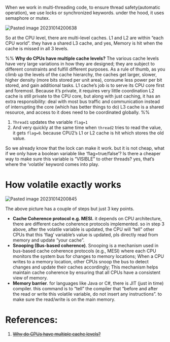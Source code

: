 When we work in multi-threading code, to ensure thread safety(automatic operation), we use locks or synchronized keywords. under the hood, it uses semaphore or mutex.

![Pasted image 20231014200638](../../../../../_Attachments/Pasted%20image%2020231014200638.png)

So at the CPU level, there are multi-level caches. L1 and L2 are within “each CPU world”. they have a shared L3 cache, and yes, Memory is hit when the cache is missed in all 3 levels.

%%  **Why do CPUs have multiple cache levels?**
The various cache levels have very large variations in how they are designed; they are subject to different constraints and fulfill different purposes. As a rule of thumb, as you climb up the levels of the cache hierarchy, the caches get larger, slower, higher density (more bits stored per unit area), consume less power per bit stored, and gain additional tasks.
 L1 cache’s job is to serve its CPU core first and foremost. Because it’s private, it requires very little coordination
 L2 cache is still private to the CPU core, but along with just caching, it has an extra responsibility: deal with most bus traffic and communication instead of interrupting the core (which has better things to do) 
 L3 cache is a shared resource, and access to it does need to be coordinated globally.
 %%

1. `Thread1` updates the variable `flag=1`
2. And very quickly at the same time when `thread2` tries to read the value, it gets `flag=0`. because CPU2’s L1 or L2 cache is hit which stores the old value.

So we already know that the lock can make it work. but it is not cheap, what if we only have a boolean variable like ‘flag=true/false’? Is there a cheaper way to make sure this variable is “VISIBLE” to other threads? yes, that’s where the ‘volatile’ keyword comes into play.

# How volatile exactly works

![Pasted image 20231014200845](../../../../../_Attachments/Pasted%20image%2020231014200845.png)

The above picture has a couple of steps but just 3 key points.

- **Cache Coherence protocol e.g. MESI.** it depends on CPU architecture, there are different cache coherence protocols implemented. so in step 3 above, after the volatile variable is updated, the CPU will “tell” other CPUs that this ‘flag’ variable’s value is updated, pls directly read from memory and update “your cache”.
- **Snooping (Bus-based coherence)**. Snooping is a mechanism used in bus-based cache coherence protocols (e.g., MESI) where each CPU monitors the system bus for changes to memory locations; When a CPU writes to a memory location, other CPUs snoop the bus to detect changes and update their caches accordingly; This mechanism helps maintain cache coherence by ensuring that all CPUs have a consistent view of memory.
- **Memory barrier**. for languages like Java or C#, there is JIT (just in time) compiler. this command is to “tell” the compiler that “before and after the read or write this volatile variable, do not insert any instructions”. to make sure the read/write is on the main memory.

# References:

1. ~~[Why do CPUs have multiple cache levels?](https://fgiesen.wordpress.com/2016/08/07/why-do-cpus-have-multiple-cache-levels/?utm_source=substack&utm_medium=email)~~